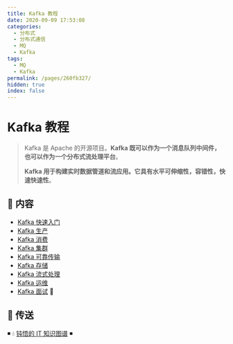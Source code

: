 ```yaml
---
title: Kafka 教程
date: 2020-09-09 17:53:08
categories:
  - 分布式
  - 分布式通信
  - MQ
  - Kafka
tags:
  - MQ
  - Kafka
permalink: /pages/260fb327/
hidden: true
index: false
---
```


# Kafka 教程

> Kafka 是 Apache 的开源项目。**Kafka 既可以作为一个消息队列中间件，也可以作为一个分布式流处理平台**。
>
> **Kafka 用于构建实时数据管道和流应用。它具有水平可伸缩性，容错性，快速快速性**。

## 📖 内容

- [Kafka 快速入门](Kafka快速入门.md)
- [Kafka 生产](Kafka生产.md)
- [Kafka 消费](Kafka消费.md)
- [Kafka 集群](Kafka集群.md)
- [Kafka 可靠传输](Kafka可靠传输.md)
- [Kafka 存储](Kafka存储.md)
- [Kafka 流式处理](Kafka流式处理.md)
- [Kafka 运维](Kafka运维.md)
- [Kafka 面试](Kafka面试.md) 💯

## 🚪 传送

◾ 💧 [钝悟的 IT 知识图谱](https://dunwu.github.io/waterdrop/) ◾
